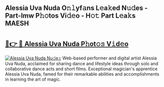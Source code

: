 ## Alessia Uva Nuda O𝚗𝚕yf𝚊ns L𝚎a𝚔ed N𝚞𝚍es - Part-lmw P𝚑𝚘tos Vi𝚍𝚎o - H𝚘𝚝 Part L𝚎a𝚔s MAESH

# <h2><a href="http://kfac013.oniu.top/?m=Alessia+Uva+Nuda">🔗👉 🔴 Alessia Uva Nuda P𝚑ot𝚘𝚜 V𝚒d𝚎o</a></h2>

[![Alessia Uva Nuda Nu𝚍e𝚜](https://i.imgur.com/0qMVB7G.gif)](http://kfac013.oniu.top/?m=Alessia+Uva+Nuda)
Web-based performer and digital artist Alessia Uva Nuda, acclaimed for sharing dance and lifestyle ideas through solo and collaborative dance acts and short films. Exceptional magician's apprentice Alessia Uva Nuda, famed for their remarkable abilities and accomplishments in learning the art of magic.  
